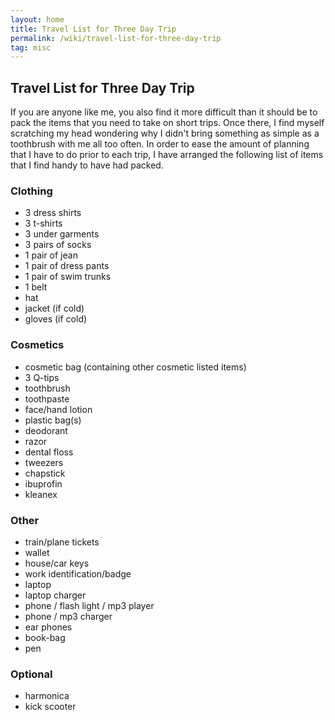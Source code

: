 ```yaml
---
layout: home
title: Travel List for Three Day Trip
permalink: /wiki/travel-list-for-three-day-trip
tag: misc
---
```


## Travel List for Three Day Trip
If you are anyone like me, you also find it more difficult than it should be to pack the items that you need to take on short trips.  Once there, I find myself scratching my head wondering why I didn't bring something as simple as a toothbrush with me all too often.  In order to ease the amount of planning that I have to do prior to each trip, I have arranged the following list of items that I find handy to have had packed.

### Clothing
  * 3 dress shirts
  * 3 t-shirts
  * 3 under garments
  * 3 pairs of socks
  * 1 pair of jean
  * 1 pair of dress pants
  * 1 pair of swim trunks
  * 1 belt
  * hat
  * jacket (if cold)
  * gloves (if cold)

### Cosmetics
  * cosmetic bag (containing other cosmetic listed items)
  * 3 Q-tips
  * toothbrush
  * toothpaste
  * face/hand lotion
  * plastic bag(s)
  * deodorant
  * razor
  * dental floss
  * tweezers
  * chapstick
  * ibuprofin
  * kleanex

### Other
  * train/plane tickets
  * wallet
  * house/car keys
  * work identification/badge
  * laptop
  * laptop charger
  * phone / flash light / mp3 player
  * phone / mp3 charger
  * ear phones
  * book-bag
  * pen

### Optional
  * harmonica
  * kick scooter